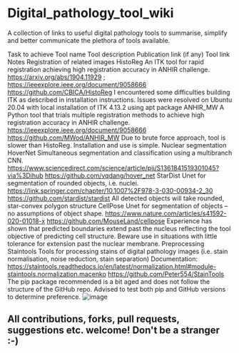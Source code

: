 # Digital_pathology_tool_wiki
A collection of links to useful digital pathology tools to summarise, simplify and better communicate the plethora of tools available. 

Task to achieve	Tool name	Tool description	Publication link (if any)	Tool link	Notes
Registration of related images	HistoReg	An ITK tool for rapid registration achieving high registration accuracy in ANHIR challenge.	https://arxiv.org/abs/1904.11929 ; https://ieeexplore.ieee.org/document/9058666 	https://github.com/CBICA/HistoReg	I encountered some difficulties building ITK as described in installation instructions. Issues were resolved on Ubuntu 20.04 with local installation of ITK 4.13.2 using  apt package 
	ANHIR_MW	A Python tool that trials multiple registration methods to achieve high registration accuracy in ANHIR challenge.	https://ieeexplore.ieee.org/document/9058666	https://github.com/MWod/ANHIR_MW	Due to brute force approach, tool is slower than HistoReg. Installation and use is simple. 
Nuclear segmentation	HoverNet	Simultaneous segmentation and classification using a multibranch CNN. 	https://www.sciencedirect.com/science/article/pii/S1361841519301045?via%3Dihub	https://github.com/vqdang/hover_net	
	StarDist	Unet for segmentation of rounded objects, i.e. nuclei.	https://link.springer.com/chapter/10.1007%2F978-3-030-00934-2_30	https://github.com/stardist/stardist	All detected objects will take rounded, star-convex polygon structure
	CellPose	Unet for segmentation of objects – no assumptions of object shape.	https://www.nature.com/articles/s41592-020-01018-x	https://github.com/MouseLand/cellpose	Experience has shown that predicted boundaries extend past the nucleus reflecting the tool objective of predicting cell structure. Beware use in situations with little tolerance for extension past the nuclear membrane.
Preprocessing	Staintools	Tools for processing stains of digital pathology images (i.e. stain normalisation, noise reduction, stain separation)	Documentation: https://staintools.readthedocs.io/en/latest/normalization.html#module-staintools.normalization.macenko	https://github.com/Peter554/StainTools	The pip package recommended is a bit aged and does not follow the structure of the GitHub repo. Advised to test both pip and GitHub versions to determine preference.
![image](https://user-images.githubusercontent.com/44582194/144854888-9f8974be-79d4-4f70-8911-f32becc51469.png)

## All contributions, forks, pull requests, suggestions etc. welcome! Don't be a stranger :-) 
